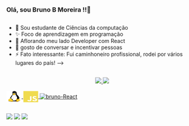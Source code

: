 ### Olá, sou Bruno B Moreira !!👋
##
- 📘 Sou estudante de Ciências da computação 
- ✨ Foco de aprendizagem em programação
- 🏢 Aflorando meu lado Developer com React
- 💬 gosto de conversar e incentivar pessoas
- ⚡ Fato interessante: Fui caminhoneiro profissional, rodei por vários lugares do país!
-->

##

<div align="center">
  <a href="https://github.com/bmoreira1">
  <img height="180em" src="https://github-readme-stats.vercel.app/api?username=bmoreira1&show_icons=true&theme=highcontrast&include_all_commits=true&count_private=true"/>
  <img height="180em" src="https://github-readme-stats.vercel.app/api/top-langs/?username=bmoreira1&layout=compact&langs_count=7&theme=highcontrast"/>
</div>
<div style="display: inline_block"><br>
  <img align="center" alt="bruno-linux" width="40" height="30" src="https://raw.githubusercontent.com/devicons/devicon/master/icons/linux/linux-original.svg">
  <img align="center" alt="bruno-Js" height="30" width="40" src="https://raw.githubusercontent.com/devicons/devicon/master/icons/javascript/javascript-plain.svg">
  <img align="center" alt="bruno-React" height="30" width="40" src="https://cdn.jsdelivr.net/gh/devicons/devicon/icons/react/react-original.svg" />
  </div>
  
  ##
  
  <div> 
  <a href="https://www.linkedin.com/in/2brunomoreira/" target="blank"><img src="https://img.shields.io/badge/LinkedIn-0077B5?style=for-the-badge&logo=linkedin&logoColor=white" target="blank"></a>
    <a href="https://www.instagram.com/brunobmoreira1/" target="blank"><img src="https://img.shields.io/badge/-Instagram-%23E4405F?style=for-the-badge&logo=instagram&logoColor=white" target="blank"></a>
<a href="https://www.linkedin.com/in/2brunomoreira/" target="_blank"><img src="https://img.shields.io/badge/LinkedIn-0077B5?style=for-the-badge&logo=linkedin&logoColor=white" target=_blank"></a>
  </div>
  
